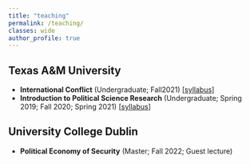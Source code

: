 ```yaml
---
title: "teaching"
permalink: /teaching/
classes: wide
author_profile: true
---
```


## Texas A&M University
- **International Conflict** (Undergraduate; Fall2021) [[syllabus](/files/syl/syllabus_335_Park.pdf)]
- **Introduction to Political Science Research** (Undergraduate; Spring 2019; Fall 2020; Spring 2021) [[syllabus](/files/syl/syllabus_209_Park_v2.pdf)]

## University College Dublin
- **Political Economy of Security** (Master; Fall 2022; Guest lecture)
	
